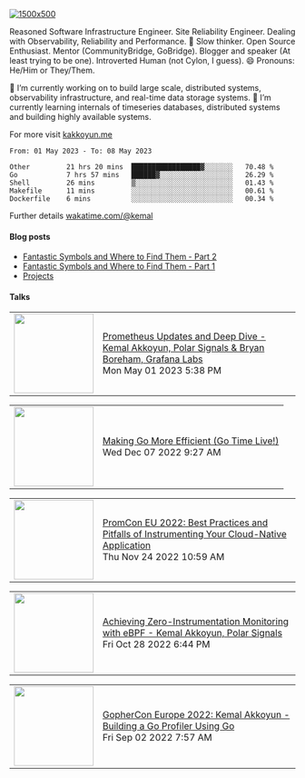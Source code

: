 [![1500x500](https://user-images.githubusercontent.com/536449/87228151-7d711200-c39f-11ea-9cd5-a511464c430f.jpeg "Kemal Akkoyun")](https://github.com/kakkoyun)

<!--
**kakkoyun/kakkoyun** is a ✨ _special_ ✨ repository because its `README.md` (this file) appears on your GitHub profile.

Here are some ideas to get you started:

- 🔭 I’m currently working on ...
- 🌱 I’m currently learning ...
- 👯 I’m looking to collaborate on ...
- 🤔 I’m looking for help with ...
- 💬 Ask me about ...
- 📫 How to reach me: ...
- 😄 Pronouns: ...
- ⚡ Fun fact: ...



<table border="0">
  <tbody>
    <tr valign="top">
      <td width="50%" align="center">
        <img src="https://github-readme-stats.vercel.app/api?username=kakkoyun&show_icons=true&count_private=true&theme=gotham&layout=default" />
      </td>
      <td width="50%" align="center">
        <img src="https://github-readme-stats.vercel.app/api/wakatime?username=kemal&theme=gotham&layout=default" />
      </td>
    </tr>
  </tbody>
</table>

-->


Reasoned Software Infrastructure Engineer. Site Reliability Engineer. Dealing with Observability, Reliability and Performance. 
🤔 Slow thinker. Open Source Enthusiast. Mentor (CommunityBridge, GoBridge). Blogger and speaker (At least trying to be one). 
Introverted Human (not Cylon, I guess). 😄 Pronouns: He/Him or They/Them.

🔭 I’m currently working on to build large scale, distributed systems, observability infrastructure, and real-time data storage systems.
🌱 I’m currently learning internals of timeseries databases, distributed systems and building highly available systems.

For more visit [kakkoyun.me](https://kakkoyun.me)

<!--a href="http://www.github.com/kakkoyun"><img src="https://github-readme-stats.vercel.app/api?username=kakkoyun&show_icons=true&hide=&count_private=true&title_color=0891b2&text_color=ffffff&icon_color=0891b2&bg_color=1c1917&hide_border=true&show_icons=true" alt="kakkoyun's GitHub stats" /></a>
<a href="http://www.github.com/kakkoyun"><img src="https://github-readme-streak-stats.herokuapp.com/?user=kakkoyun&stroke=ffffff&background=1c1917&ring=0891b2&fire=0891b2&currStreakNum=ffffff&currStreakLabel=0891b2&sideNums=ffffff&sideLabels=ffffff&dates=ffffff&hide_border=true" /></a>

<!--START_SECTION:waka-->

```text
From: 01 May 2023 - To: 08 May 2023

Other         21 hrs 20 mins  █████████████████▓░░░░░░░   70.48 %
Go            7 hrs 57 mins   ██████▓░░░░░░░░░░░░░░░░░░   26.29 %
Shell         26 mins         ▒░░░░░░░░░░░░░░░░░░░░░░░░   01.43 %
Makefile      11 mins         ░░░░░░░░░░░░░░░░░░░░░░░░░   00.61 %
Dockerfile    6 mins          ░░░░░░░░░░░░░░░░░░░░░░░░░   00.34 %
```

<!--END_SECTION:waka-->

Further details [wakatime.com/@kemal](https://wakatime.com/@kemal)

#### Blog posts
<!-- BLOG-POST-LIST:START -->
- [Fantastic Symbols and Where to Find Them - Part 2](https://kakkoyun.me/posts/fantastic-symbols-and-where-to-find-them-part-2/)
- [Fantastic Symbols and Where to Find Them - Part 1](https://kakkoyun.me/posts/fantastic-symbols-and-where-to-find-them/)
- [Projects](https://kakkoyun.me/projects/)
<!-- BLOG-POST-LIST:END -->


#### Talks
<!-- YOUTUBE-LIST:START --><table><tr><td><a href="https://www.youtube.com/watch?v=qQpehBEOakY"><img width="140px" src="https://i.ytimg.com/vi/qQpehBEOakY/mqdefault.jpg"></a></td>
<td><a href="https://www.youtube.com/watch?v=qQpehBEOakY">Prometheus Updates and Deep Dive - Kemal Akkoyun, Polar Signals &amp; Bryan Boreham, Grafana Labs</a><br/>Mon May 01 2023 5:38 PM</td></tr></table>
<table><tr><td><a href="https://www.youtube.com/watch?v=R3DxZWEdJkc"><img width="140px" src="https://i.ytimg.com/vi/R3DxZWEdJkc/mqdefault.jpg"></a></td>
<td><a href="https://www.youtube.com/watch?v=R3DxZWEdJkc">Making Go More Efficient &lpar;Go Time Live!&rpar;</a><br/>Wed Dec 07 2022 9:27 AM</td></tr></table>
<table><tr><td><a href="https://www.youtube.com/watch?v=B6Ds2myOIRc"><img width="140px" src="https://i.ytimg.com/vi/B6Ds2myOIRc/mqdefault.jpg"></a></td>
<td><a href="https://www.youtube.com/watch?v=B6Ds2myOIRc">PromCon EU 2022: Best Practices and Pitfalls of Instrumenting Your Cloud-Native Application</a><br/>Thu Nov 24 2022 10:59 AM</td></tr></table>
<table><tr><td><a href="https://www.youtube.com/watch?v=g6B9Vbr88HM"><img width="140px" src="https://i.ytimg.com/vi/g6B9Vbr88HM/mqdefault.jpg"></a></td>
<td><a href="https://www.youtube.com/watch?v=g6B9Vbr88HM">Achieving Zero-Instrumentation Monitoring with eBPF - Kemal Akkoyun, Polar Signals</a><br/>Fri Oct 28 2022 6:44 PM</td></tr></table>
<table><tr><td><a href="https://www.youtube.com/watch?v=OlHQ6gkwqyA"><img width="140px" src="https://i.ytimg.com/vi/OlHQ6gkwqyA/mqdefault.jpg"></a></td>
<td><a href="https://www.youtube.com/watch?v=OlHQ6gkwqyA">GopherCon Europe 2022:  Kemal Akkoyun - Building a Go Profiler Using Go</a><br/>Fri Sep 02 2022 7:57 AM</td></tr></table>
<!-- YOUTUBE-LIST:END -->

